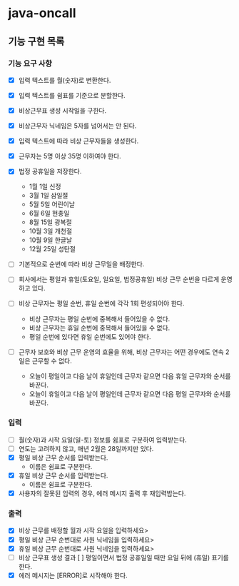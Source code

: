 # java-oncall

## 기능 구현 목록

### 기능 요구 사항

- [X] 입력 텍스트를 월(숫자)로 변환한다.
- [X] 입력 텍스트를 쉼표를 기준으로 분할한다.
- [X] 비상근무표 생성 시작일을 구한다.
- [X] 비상근무자 닉네임은 5자를 넘어서는 안 된다.
- [X] 입력 텍스트에 따라 비상 근무자들을 생성한다.
- [X] 근무자는 5명 이상 35명 이하여야 한다.
- [X] 법정 공휴일을 저장한다.
    - 1월 1일 신정
    - 3월 1일 삼일절
    - 5월 5일 어린이날
    - 6월 6일 현충일
    - 8월 15일 광복절
    - 10월 3일 개천절
    - 10월 9일 한글날
    - 12월 25일 성탄절
- [ ] 기본적으로 순번에 따라 비상 근무일을 배정한다.
- [ ] 회사에서는 평일과 휴일(토요일, 일요일, 법정공휴일) 비상 근무 순번을 다르게 운영하고 있다.
- [ ] 비상 근무자는 평일 순번, 휴일 순번에 각각 1회 편성되어야 한다.
    - 비상 근무자는 평일 순번에 중복해서 들어있을 수 없다.
    - 비상 근무자는 휴일 순번에 중복해서 들어있을 수 없다.
    - 평일 순번에 있다면 휴일 순번에도 있어야 한다.

- [ ] 근무자 보호와 비상 근무 운영의 효율을 위해, 비상 근무자는 어떤 경우에도 연속 2일은 근무할 수 없다.
    - 오늘이 평일이고 다음 날이 휴일인데 근무자 같으면 다음 휴일 근무자와 순서를 바꾼다.
    - 오늘이 휴일이고 다음 날이 평일인데 근무자 같으면 다음 평일 근무자와 순서를 바꾼다.

### 입력

- [ ] 월(숫자)과 시작 요일(일-토) 정보를 쉼표로 구분하여 입력받는다.
- [ ] 연도는 고려하지 않고, 매년 2월은 28일까지만 있다.
- [X] 평일 비상 근무 순서를 입력받는다.
    - 이름은 쉼표로 구분한다.
- [X] 휴일 비상 근무 순서를 입력받는다.
    - 이름은 쉼표로 구분한다.
- [X] 사용자의 잘못된 입력의 경우, 에러 메시지 출력 후 재입력밥는다.

### 출력

- [X] 비상 근무를 배정할 월과 시작 요일을 입력하세요>
- [X] 평일 비상 근무 순번대로 사원 닉네임을 입력하세요>
- [X] 휴일 비상 근무 순번대로 사원 닉네임을 입력하세요>
- [ ] 비상 근무표 생성 결과
  [ ] 평일이면서 법정 공휴일일 때만 요일 뒤에 (휴일) 표기를 한다.
- [X] 에러 메시지는 [ERROR]로 시작해야 한다.